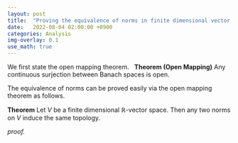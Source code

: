 ```yaml
---
layout: post
title:  "Proving the equivalence of norms in finite dimensional vector spaces via open mapping theorem"
date:   2022-08-04 02:00:00 +0900
categories: Analysis
img-overlay: 0.1
use_math: true
---
```


We first state the open mapping theorem.
&nbsp;
**Theorem (Open Mapping)** Any continuous surjection between Banach spaces is open.

The equivalence of norms can be proved easily via the open mapping theorem as follows.

**Theorem** Let $V$ be a finite dimensional $\mathbb{R}$-vector space. Then any two norms on $V$ induce the same topology.

*proof.*





[^1]: test reference style link 
